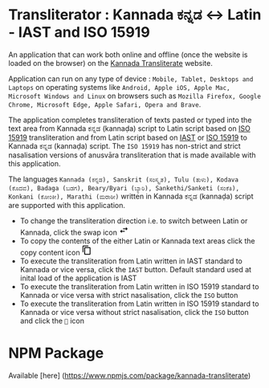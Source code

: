 # Transliterator : Kannada ಕನ್ನಡ <-> Latin - IAST and ISO 15919
An application that can work both online and offline (once the website is loaded on the browser) on the [Kannada Transliterate](https://vyshantha.github.io/kannadatransliterate/) website. 

Application can run on any type of device : ```Mobile, Tablet, Desktops and Laptops``` on operating systems like ```Android, Apple iOS, Apple Mac, Microsoft Windows and Linux``` on browsers such as ```Mozilla Firefox, Google Chrome, Microsoft Edge, Apple Safari, Opera and Brave```.

The application completes transliteration of texts pasted or typed into the text area from Kannada ಕನ್ನಡ (kannaḍa) script to Latin script based on [ISO 15919](https://en.wikipedia.org/wiki/ISO_15919) transliteration and from Latin script based on [IAST](https://en.wikipedia.org/wiki/International_Alphabet_of_Sanskrit_Transliteration) or [ISO 15919](https://en.wikipedia.org/wiki/ISO_15919) to Kannada ಕನ್ನಡ (kannaḍa) script. The ```ISO 15919``` has non-strict and strict nasalisation versions of anusvāra transliteration that is made available with this application. 

The languages ```Kannada (ಕನ್ನಡ), Sanskrit (ಸಂಸ್ಕೃತ), Tulu (ತುಳು), Kodava (ಕೊದವ), Badaga (ಬಡಗ), Beary/Byari (ಬ್ಯಾರಿ), Sankethi/Sanketi (ಸಂಕೆತಿ), Konkani (ಕೋಂಕೀ), Marathi (ಮರಾಠೀ)``` written in Kannada ಕನ್ನಡ (kannaḍa) script are supported with this application.

- To change the transliteration direction i.e. to switch between Latin or Kannada, click the swap icon  <img src="./swap-horiz-64.png" width="20px" height="20px" />  
- To copy the contents of the either Latin or Kannada text areas click the copy content icon  <img src="./content-copy-64.png" width="20px" height="20px" />
- To execute the transliteration from Latin written in IAST standard to Kannada or vice versa, click the ```IAST``` button. Default standard used at inital load of the application is IAST
- To execute the transliteration from Latin written in ISO 15919 standard to Kannada or vice versa with strict nasalisation, click the ```ISO``` button
- To execute the transliteration from Latin written in ISO 15919 standard to Kannada or vice versa without strict nasalisation, click the ```ISO``` button and click the ```👃``` icon


# NPM Package
 Available [here] (https://www.npmjs.com/package/kannada-transliterate)